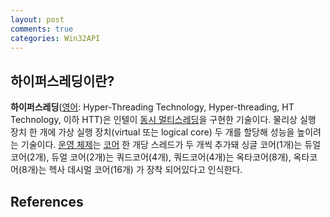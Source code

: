 ```yaml
---
layout: post
comments: true
categories: Win32API
---
```


## 하이퍼스레딩이란?

**하이퍼스레딩**([영어](https://ko.wikipedia.org/wiki/영어): Hyper-Threading Technology, Hyper-threading, HT Technology, 이하 HTT)은 인텔이 [동시 멀티스레딩](https://ko.wikipedia.org/wiki/동시_멀티스레딩)을 구현한 기술이다. 물리상 실행 장치 한 개에 가상 실행 장치(virtual 또는 logical core) 두 개를 할당해 성능을 높이려는 기술이다. [운영 체제](https://ko.wikipedia.org/wiki/운영체제)는 [코어](https://ko.wikipedia.org/wiki/코어) 한 개당 스레드가 두 개씩 추가돼 싱글 코어(1개)는 듀얼 코어(2개), 듀얼 코어(2개)는 쿼드코어(4개), 쿼드코어(4개)는 옥타코어(8개), 옥타코어(8개)는 헥사 데시멀 코어(16개) 가 장착 되어있다고 인식한다.<br>



## **References**

